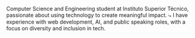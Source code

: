 Computer Science and Engineering student at Instituto Superior Técnico, passionate about using technology to create meaningful impact. 
⤷ I have experience with web development, AI, and public speaking roles, with a focus on diversity and inclusion in tech.
